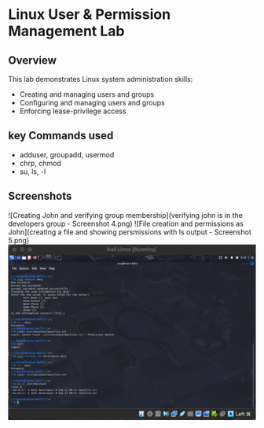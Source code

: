 # Linux User & Permission Management Lab

## Overview
This lab demonstrates Linux system administration skills:
- Creating and managing users and groups
- Configuring and managing users and groups 
- Enforcing lease-privilege access


## key Commands used

- adduser, groupadd, usermod
- chrp, chmod
- su, ls, -l


## Screenshots

![Creating John and verifying group membership](verifying john is in the developers group - Screenshot 4.png)
![File creation and permissions as John](creating a file and showing persmissions with ls output - Screenshot 5.png)
![Creating Mary and verifying collaboration](adding-mary-user-and-creating-file.png)
